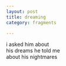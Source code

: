 ```yaml
---
layout: post
title: dreaming
category: fragments

---
```


i asked him about <br/>
his dreams he told me <br/>
about his nightmares

